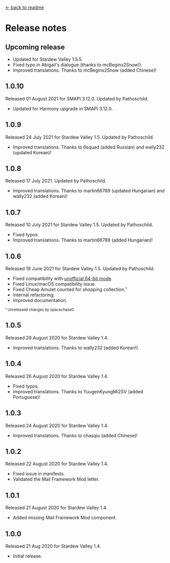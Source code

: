 ﻿﻿[← back to readme](README.md)

# Release notes
## Upcoming release
* Updated for Stardew Valley 1.5.5.
* Fixed typo in Abigail's dialogue (thanks to mcBegins2Snow!).
* Improved translations. Thanks to mcBegins2Snow (added Chinese)!

## 1.0.10
Released 01 August 2021 for SMAPI 3.12.0. Updated by Pathoschild.

* Updated for Harmony upgrade in SMAPI 3.12.0.

## 1.0.9
Released 24 July 2021 for Stardew Valley 1.5. Updated by Pathoschild.

* Improved translations. Thanks to 6squad (added Russian) and wally232 (updated Korean)!

## 1.0.8
Released 17 July 2021. Updated by Pathoschild.

* Improved translations. Thanks to martin66789 (updated Hungarian) and wally232 (added Korean)!

## 1.0.7
Released 10 July 2021 for Stardew Valley 1.5. Updated by Pathoschild.

* Fixed typos.
* Improved translations. Thanks to martin66789 (added Hungarian)!

## 1.0.6
Released 19 June 2021 for Stardew Valley 1.5. Updated by Pathoschild.

* Fixed compatibility with [unofficial 64-bit mode](https://stardewvalleywiki.com/Modding:Migrate_to_64-bit_on_Windows).
* Fixed Linux/macOS compatibility issue.
* Fixed Cheap Amulet counted for shopping collection.¹
* Internal refactoring.
* Improved documentation.

<sup>¹ Unreleased changes by spacechase0.</sup>

## 1.0.5
Released 29 August 2020 for Stardew Valley 1.4.

* Improved translations. Thanks to wally232 (added Korean!).

## 1.0.4
Released 26 August 2020 for Stardew Valley 1.4.

* Fixed typos.
* Improved translations. Thanks to YuugenKyungMi2SV (added Portuguese)!

## 1.0.3
Released 24 August 2020 for Stardew Valley 1.4.

* Improved translations. Thanks to chasqiu (added Chinese)!

## 1.0.2
Released 22 August 2020 for Stardew Valley 1.4.

* Fixed issue in manifests.
* Validated the Mail Framework Mod letter.

## 1.0.1
Released 21 August 2020 for Stardew Valley 1.4.

* Added missing Mail Framework Mod component.

## 1.0.0
Released 21 Aug 2020 for Stardew Valley 1.4.

* Initial release.
